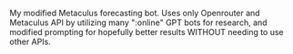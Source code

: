 My modified Metaculus forecasting bot. Uses only Openrouter and Metaculus API by utilizing many ":online" GPT bots for research, and modified prompting for hopefully better results WITHOUT needing to use other APIs.
